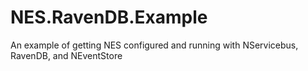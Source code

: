 NES.RavenDB.Example
===================

An example of getting NES configured and running with NServicebus, RavenDB, and NEventStore
